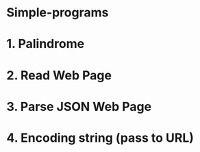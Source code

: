 # Simple-programs

# 1. Palindrome 
# 2. Read Web Page
# 3. Parse JSON Web Page
# 4. Encoding string (pass to URL)
